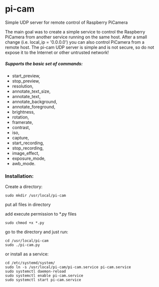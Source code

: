 # pi-cam
Simple UDP server for remote control of Raspberry PiCamera

The main goal was to create a simple service to control the Raspberry PiCamera from another service running on the same host.
After a small change (i.e. local_ip = '0.0.0.0') you can also control PiCamera from a remote host. The pi-cam UDP server is simple and is not secure, so do not expose it to the Internet or other untrusted network!

##### Supports the basic set of commands:
- start_preview,
- stop_preview,
- resolution,
- annotate_text_size,
- annotate_text,
- annotate_background,
- annotate_foreground,
- brightness,
- rotation,
- framerate,
- contrast,
- iso,
- capture,
- start_recording,
- stop_recording,
- image_effect,
- exposure_mode,
- awb_mode.

### Installation:

Create a directory:
```
sudo mkdir /usr/local/pi-cam 
```
put all files in directory

add execute permission to *.py files
```
sudo chmod +x *.py
```

go to the directory and just run:
```
cd /usr/local/pi-cam
sudo ./pi-cam.py
```
or install as a service:
```
cd /etc/systemd/system/ 
sudo ln -s /usr/local/pi-cam/pi-cam.service pi-cam.service
sudo systemctl daemon-reload
sudo systemctl enable pi-cam.service
sudo systemctl start pi-cam.service
```
